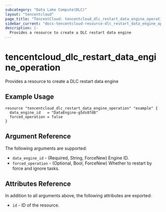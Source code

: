 ```yaml
---
subcategory: "Data Lake Compute(DLC)"
layout: "tencentcloud"
page_title: "TencentCloud: tencentcloud_dlc_restart_data_engine_operation"
sidebar_current: "docs-tencentcloud-resource-dlc_restart_data_engine_operation"
description: |-
  Provides a resource to create a DLC restart data engine
---
```


# tencentcloud_dlc_restart_data_engine_operation

Provides a resource to create a DLC restart data engine

## Example Usage

```hcl
resource "tencentcloud_dlc_restart_data_engine_operation" "example" {
  data_engine_id   = "DataEngine-g5ds87d8"
  forced_operation = false
}
```

## Argument Reference

The following arguments are supported:

* `data_engine_id` - (Required, String, ForceNew) Engine ID.
* `forced_operation` - (Optional, Bool, ForceNew) Whether to restart by force and ignore tasks.

## Attributes Reference

In addition to all arguments above, the following attributes are exported:

* `id` - ID of the resource.





